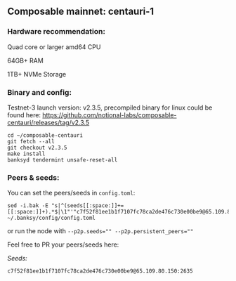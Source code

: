 ## Composable mainnet: centauri-1

### Hardware recommendation:

Quad core or larger amd64 CPU

64GB+ RAM

1TB+ NVMe Storage

### Binary and config:

Testnet-3 launch version: v2.3.5, precompiled binary for linux could be found here: https://github.com/notional-labs/composable-centauri/releases/tag/v2.3.5

```
cd ~/composable-centauri
git fetch --all
git checkout v2.3.5
make install
banksyd tendermint unsafe-reset-all
```

### Peers & seeds:
You can set the peers/seeds in `config.toml`:
```
sed -i.bak -E "s|^(seeds[[:space:]]+=[[:space:]]+).*$|\1"'"c7f52f81ee1b1f7107fc78ca2de476c730e00be9@65.109.80.150:2635"'"|" ~/.banksy/config/config.toml
```

or run the node with `--p2p.seeds="" --p2p.persistent_peers=""`

Feel free to PR your peers/seeds here:

*Seeds:*
```
c7f52f81ee1b1f7107fc78ca2de476c730e00be9@65.109.80.150:2635
```
